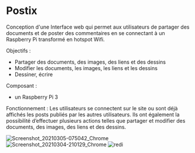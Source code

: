 # Postix
Conception d'une Interface web qui permet aux utilisateurs de partager des documents et de poster des commentaires en se connectant à un Raspberry Pi transformé 
en hotspot Wifi.

Objectifs : 
- Partager des documents, des images, des liens et des dessins 
- Modifier les documents, les images, les liens et les dessins
- Dessiner, écrire


Composant : 
- un Raspberry Pi 3 

Fonctionnement : Les utilisateurs se connectent sur le site ou sont déjà affichés les posts publiés par les autres utilisateurs. Ils ont également la possibilité d’effectuer plusieurs actions telles que partager et modifier des documents, des images, des liens et des dessins.

![Screenshot_20210305-075042_Chrome](https://user-images.githubusercontent.com/88400903/131531191-b6fbfc51-0bbf-43e3-b874-4e67df647126.jpg)
![Screenshot_20210304-210129_Chrome](https://user-images.githubusercontent.com/88400903/131531205-c6c990f9-070b-4ac9-8268-c2aadbfd0845.jpg)
![redi](https://user-images.githubusercontent.com/88400903/131529881-541fe87e-2e8a-44dc-9e5b-e34ebca47437.jpg)
